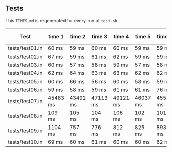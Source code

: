 ## Tests
This `TIMES.md` is regenerated for every run of `test.sh`.

| Test | time 1 | time 2 | time 3 | time 4 | time 5 | time 6 | time 7 | time 8 | time 9 | time 10 | AVG |
| --- | --- | --- | --- | --- | --- | --- | --- | --- | --- | --- | --- |
| tests/test01.in | 60 ms | 59 ms | 60 ms | 60 ms | 59 ms | 59 ms | 59 ms | 59 ms | 61 ms | 64 ms | 60 ms |
| tests/test02.in | 67 ms | 59 ms | 61 ms | 62 ms | 59 ms | 59 ms | 60 ms | 60 ms | 70 ms | 59 ms | 61 ms |
| tests/test03.in | 60 ms | 57 ms | 58 ms | 59 ms | 57 ms | 58 ms | 59 ms | 60 ms | 58 ms | 58 ms | 58 ms |
| tests/test04.in | 62 ms | 64 ms | 63 ms | 63 ms | 62 ms | 62 ms | 62 ms | 63 ms | 64 ms | 64 ms | 62 ms |
| tests/test05.in | 60 ms | 66 ms | 56 ms | 60 ms | 58 ms | 59 ms | 58 ms | 59 ms | 61 ms | 58 ms | 59 ms |
| tests/test06.in | 59 ms | 58 ms | 59 ms | 61 ms | 61 ms | 76 ms | 80 ms | 61 ms | 60 ms | 58 ms | 63 ms |
| tests/test07.in | 45483 ms | 43492 ms | 47113 ms | 49121 ms | 46037 ms | 45515 ms | 44825 ms | 44715 ms | 44353 ms | 43957 ms | 45461 ms |
| tests/test08.in | 109 ms | 105 ms | 104 ms | 106 ms | 102 ms | 101 ms | 105 ms | 107 ms | 106 ms | 102 ms | 104 ms |
| tests/test09.in | 1104 ms | 757 ms | 776 ms | 812 ms | 825 ms | 893 ms | 823 ms | 825 ms | 811 ms | 779 ms | 840 ms |
| tests/test10.in | 69 ms | 60 ms | 61 ms | 60 ms | 60 ms | 62 ms | 62 ms | 61 ms | 61 ms | 60 ms | 61 ms |
